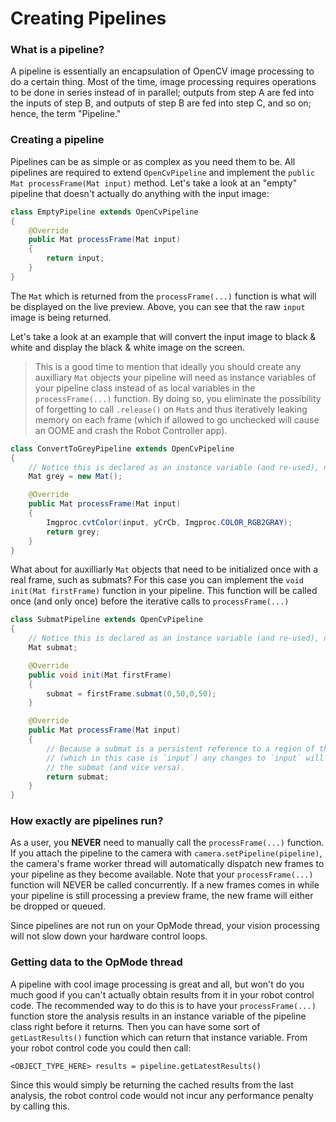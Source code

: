 # Creating Pipelines

### What is a pipeline?

A pipeline is essentially an encapsulation of OpenCV image processing to do a certain thing. Most of the time, image processing requires operations to be done in series instead of in parallel; outputs from step A are fed into the inputs of step B, and outputs of step B are fed into step C, and so on; hence, the term "Pipeline."

### Creating a pipeline

Pipelines can be as simple or as complex as you need them to be. All pipelines are required to extend `OpenCvPipeline` and implement the `public Mat processFrame(Mat input)` method. Let's take a look at an "empty" pipeline that doesn't actually do anything with the input image:
```java
class EmptyPipeline extends OpenCvPipeline
{
    @Override
    public Mat processFrame(Mat input)
    {
        return input;
    }
}
```
The `Mat` which is returned from the `processFrame(...)` function is what will be displayed on the live preview. Above, you can see that the raw `input` image is being returned.

Let's take a look at an example that will convert the input image to black & white and display the black & white image on the screen.

> This is a good time to mention that ideally you should create any auxilliary `Mat` objects your pipeline will need as instance variables of your pipeline class instead of as local variables in the `processFrame(...)` function. By doing so, you eliminate the possibility of forgetting to call `.release()` on `Mat`s and thus iteratively leaking memory on each frame (which if allowed to go unchecked will cause an OOME and crash the Robot Controller app).

```java
class ConvertToGreyPipeline extends OpenCvPipeline
{
    // Notice this is declared as an instance variable (and re-used), not a local variable
    Mat grey = new Mat();

    @Override
    public Mat processFrame(Mat input)
    {
        Imgproc.cvtColor(input, yCrCb, Imgproc.COLOR_RGB2GRAY);
        return grey;
    }
}
```

What about for auxilliarly `Mat` objects that need to be initialized once with a real frame, such as submats? For this case you can implement the `void init(Mat firstFrame)` function in your pipeline. This function will be called once (and only once) before the iterative calls to `processFrame(...)`

```java
class SubmatPipeline extends OpenCvPipeline
{
    // Notice this is declared as an instance variable (and re-used), not a local variable
    Mat submat;

    @Override
    public void init(Mat firstFrame)
    {
        submat = firstFrame.submat(0,50,0,50);
    }

    @Override
    public Mat processFrame(Mat input)
    {
        // Because a submat is a persistent reference to a region of the parent buffer,
        // (which in this case is `input`) any changes to `input` will be reflected in
        // the submat (and vice versa).
        return submat;
    }
}
```

### How exactly are pipelines run?

As a user, you **NEVER** need to manually call the `processFrame(...)` function. If you attach the pipeline to the camera with `camera.setPipeline(pipeline)`, the camera's frame worker thread will automatically dispatch new frames to your pipeline as they become available. Note that your `processFrame(...)` function will NEVER be called concurrently. If a new frames comes in while your pipeline is still processing a preview frame, the new frame will either be dropped or queued.

Since pipelines are not run on your OpMode thread, your vision processing will not slow down your hardware control loops.

### Getting data to the OpMode thread

A pipeline with cool image processing is great and all, but won't do you much good if you can't actually obtain results from it in your robot control code. The recommended way to do this is to have your `processFrame(...)` function store the analysis results in an instance variable of the pipeline class right before it returns. Then you can have some sort of `getLastResults()` function which can return that instance variable. From your robot control code you could then call:
```
<OBJECT_TYPE_HERE> results = pipeline.getLatestResults()
```
Since this would simply be returning the cached results from the last analysis, the robot control code would not incur any performance penalty by calling this.